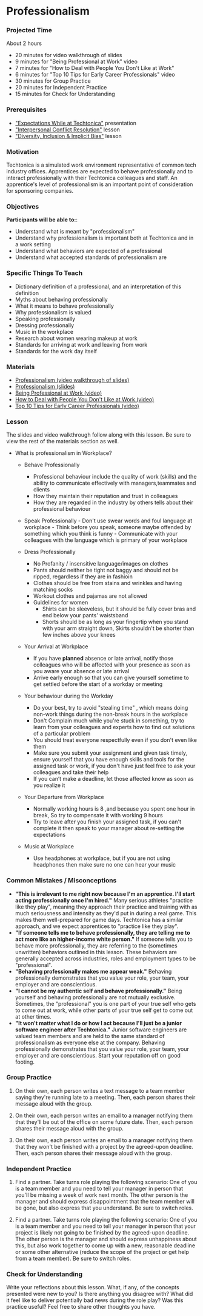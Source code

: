 # Professionalism

### Projected Time
About 2 hours
- 20 minutes for video walkthrough of slides
- 9 minutes for "Being Professional at Work" video
- 7 minutes for "How to Deal with People You Don't Like at Work"
- 6 minutes for "Top 10 Tips for Early Career Professionals" video
- 30 minutes for Group Practice
- 20 minutes for Independent Practice
- 15 minutes for Check for Understanding


### Prerequisites
- ["Expectations While at Techtonica"](https://docs.google.com/document/d/1IWny-IXB-XDWW21l3JODwPuh1QOVBFQbii_DjvF0g00/edit?usp=sharing) presentation
- ["Interpersonal Conflict Resolution"](https://github.com/Techtonica/curriculum/blob/master/conflict-resolution/conflict-resolution.md) lesson
- ["Diversity, Inclusion & Implicit Bias"](https://github.com/Techtonica/curriculum/blob/master/diversity-inclusion-bias/inclusion.md) lesson

### Motivation
Techtonica is a simulated work environment representative of common tech industry offices. Apprentices are expected to behave professionally and to interact professionally with their Techtonica colleagues and staff. An apprentice's level of professionalism is an important point of consideration for sponsoring companies.

### Objectives
**Participants will be able to:**:
- Understand what is meant by "professionalism"
- Understand why professionalism is important both at Techtonica and in a work setting
- Understand what behaviors are expected of a professional
- Understand what accepted standards of professionalism are

### Specific Things To Teach
- Dictionary definition of a professional, and an interpretation of this definition
- Myths about behaving professionally
- What it means to behave professionally
- Why professionalism is valued
- Speaking professionally
- Dressing professionally
- Music in the workplace
- Research about women wearing makeup at work
- Standards for arriving at work and leaving from work
- Standards for the work day itself

### Materials
- [Professionalism (video walkthrough of slides)](https://drive.google.com/open?id=1WOor8RnhFz8yJimUSGf_QRY1_aplHure)
- [Professionalism (slides)](https://docs.google.com/presentation/d/1kvpeT1HTNJKDmnZr9amMe8TRrU_mCD8kwDRGxbomTFs/edit?usp=sharing)
- [Being Professional at Work (video)](https://www.youtube.com/watch?v=QphclWBVzGQ)  
- [How to Deal with People You Don't Like at Work (video)](https://www.youtube.com/watch?v=Pm8kU37u0Ho)  
- [Top 10 Tips for Early Career Professionals (video)](https://www.youtube.com/watch?v=bx6HTcQ8i2U)  

### Lesson
The slides and video walkthrough follow along with this lesson. Be sure to view the rest of the materials section as well. 
- What is professionalism in Workplace?

     - Behave Professionally
          - Professional behaviour include the quality of work (skills) and the ability to communicate effectively with     managers,teammates and clients
          - How they maintain their reputation and trust in colleagues
          - How they are regarded in the industry by others tells about their professional behaviour
      
    - Speak Professionally
          - Don't use swear words and foul language at workplace
          - Think before you speak, someone maybe offended by something which you think is funny
          - Communicate with your colleagues with the language which is primary of your workplace
      
     - Dress Professionally
          - No Profanity / insensitive language/images on clothes
          - Pants should neither be tight not baggy and should not be ripped, regardless if they are in fashioin
          - Clothes should be free from stains and wrinkles and having matching socks
          - Workout clothes and pajamas are not allowed
          - Guidelines for women
              - Shirts can be sleeveless, but it should be fully cover bras and end below your pants' waistsband
              - Shorts should be as long as your fingertip when you stand with your arm straight down, Skirts shouldn't be shorter than few inches above your knees
              
     - Your Arrival at Workplace
          - If you have **planned** absence or late arrival, notify those colleagues who will be affected with your presence as soon as you aware your absence or late arrival
          - Arrive early enough so that you can give yourself sometime to get settled before the start of a workday or meeting
          
     - Your behaviour during the Workday
          - Do your best, try to avoid "stealing time" , which means doing non-work things during the non-break hours in the workplace
          - Don't Complain much while you're stuck in something, try to learn from your colleagues and experts how to find out solutions of a particular problem
          - You should treat everyone respectfully even if you don't even like them
          - Make sure you submit your assignment and given task timely, ensure yourself that you have enough skills and tools for the assigned task or work, if you don't have just feel free to ask your colleagues and take their help
          - If you can’t make a deadline, let those affected know as soon as you realize it
      
     - Your Departure from Workplace
          - Normally working hours is 8 ,and because you spent one hour in break, So try to compensate it with working 9 hours
          - Try to leave after you finish your assigned task, if you can't complete it then speak to your manager about re-setting the expectations
       
     - Music at Workplace
          - Use headphones at workplace, but if you are not using headphones then make sure no one can hear your music
        
### Common Mistakes / Misconceptions
- **"This is irrelevant to me right now because I'm an apprentice. I'll start acting professionally once I'm hired."** Many serious athletes "practice like they play", meaning they approach their practice and training with as much seriousness and intensity as they'd put in during a real game. This makes them well-prepared for game days. Techtonica has a similar approach, and we expect apprentices to "practice like they play".
- **"If someone tells me to behave professionally, they are telling me to act more like an higher-income white person."** If someone tells you to behave more professionally, they are referring to the (sometimes unwritten) behaviors outlined in this lesson. These behaviors are generally accepted across industries, roles and employment types to be "professional".
- **"Behaving professionally makes me appear weak."** Behaving professionally demonstrates that you value your role, your team, your employer and are conscientious.
- **"I cannot be my authentic self and behave professionally."** Being yourself and behaving professionally are not mutually exclusive. Sometimes, the "professional" you is one part of your true self who gets to come out at work, while other parts of your true self get to come out at other times. 
- **"It won't matter what I do or how I act because I'll just be a junior software engineer after Techtonica."** Junior software engineers are valued team members and are held to the same standard of professionalism as everyone else at the company. Behaving professionally demonstrates that you value your role, your team, your employer and are conscientious. Start your reputation off on good footing.


### Group Practice

1. On their own, each person writes a text message to a team member saying they're running late to a meeting. Then, each person shares their message aloud with the group.

2. On their own, each person writes an email to a manager notifying them that they'll be out of the office on some future date. Then, each person shares their message aloud with the group.

3. On their own, each person writes an email to a manager notifying them that they won't be finished with a project by the agreed-upon deadline. Then, each person shares their message aloud with the group.


### Independent Practice

1. Find a partner. Take turns role playing the following scenario: One of you is a team member and you need to tell your manager in person that you'll be missing a week of work next month. The other person is the manager and should express disappointment that the team member will be gone, but also express that you understand. Be sure to switch roles.

2. Find a partner. Take turns role playing the following scenario: One of you is a team member and you need to tell your manager in person that your project is likely not going to be finished by the agreed-upon deadline. The other person is the manager and should express unhappiness about this, but also work together to come up with a new, reasonable deadline or some other alternative (reduce the scope of the project or get help from a team member). Be sure to switch roles.


### Check for Understanding
Write your reflections about this lesson. What, if any, of the concepts presented were new to you? Is there anything you disagree with? What did it feel like to deliver potentially bad news during the role play? Was this practice useful? Feel free to share other thoughts you have.
